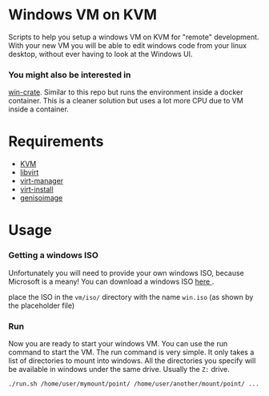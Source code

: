 # Windows VM on KVM 

Scripts to help you setup a windows VM on KVM for "remote" development. 
With your new VM you will be able to edit windows code from your linux desktop,
without ever having to look at the Windows UI.

### You might also be interested in
[win-crate](https://github.com/CanadianCommander/win-crate). Similar to this repo but runs the environment inside a docker container. This is a cleaner solution but uses a lot more CPU due to VM inside a container.

# Requirements
- [KVM](https://help.ubuntu.com/community/KVM/Installation)
- [libvirt](https://libvirt.org/)
- [virt-manager](https://virt-manager.org/)
- [virt-install](https://manpages.org/virt-install)
- [genisoimage](https://wiki.debian.org/genisoimage)

# Usage

### Getting a windows ISO 
Unfortunately you will need to provide your own windows ISO, because Microsoft is a meany!
You can download a windows ISO [here ](https://www.microsoft.com/en-us/software-download/windows11).

place the ISO in the `vm/iso/` directory with the name `win.iso` (as shown by the placeholder file)

### Run
Now you are ready to start your windows VM. You can use the run command to start the VM. 
The run command is very simple. It only takes a list of directories to mount into windows. All the directories 
you specify will be available in windows under the same drive. Usually the `Z:` drive.
```bash 
./run.sh /home/user/mymount/point/ /home/user/another/mount/point/ .... 
```
